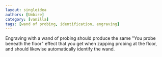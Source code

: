 ```yaml
---
layout: singleidea
authors: [Umbire]
category: [vanilla]
tags: [wand of probing, identification, engraving]
---
```

Engraving with a wand of probing should produce the same "You probe beneath the
floor" effect that you get when zapping probing at the floor, and should
likewise automatically identify the wand.
